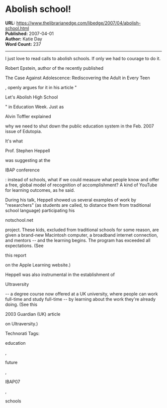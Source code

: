 # Abolish school!

**URL:** https://www.thelibrarianedge.com/libedge/2007/04/abolish-school.html  
**Published:** 2007-04-01  
**Author:** Katie Day  
**Word Count:** 237

---

I just love to read calls to abolish schools.  If only we had to courage to do it.

Robert Epstein, author of the recently published

The Case Against Adolescence: Rediscovering the Adult in Every Teen

, openly argues for it in his article "

Let's Abolish High School

" in Education Week.  Just as

Alvin Toffler explained

why we need to shut down the public education system in the Feb. 2007 issue of Edutopia.

It's what

Prof. Stephen Heppell

was suggesting at the

IBAP conference

:  instead of schools, what if we could measure what people know and offer a free, global model of recognition of accomplishment? A kind of YouTube for learning outcomes, as he said.

During his talk, Heppell showed us several examples of work by "researchers" (as students are called, to distance them from traditional school language) participating his

notschool.net

project.  These kids, excluded from traditional schools for some reason, are given a brand-new Macintosh computer, a broadband internet connection, and mentors -- and the learning begins.  The program has exceeded all expectations. (See

this report

on the Apple Learning website.)

Heppell was also instrumental in the establishment of

Ultraversity

-- a degree course now offered at a UK university, where people can work full-time and study full-time -- by learning about the work they're already doing. (See this

2003 Guardian (UK) article

on Ultraversity.)

Technorati Tags:

education

,

future

,

IBAP07

,

schools

